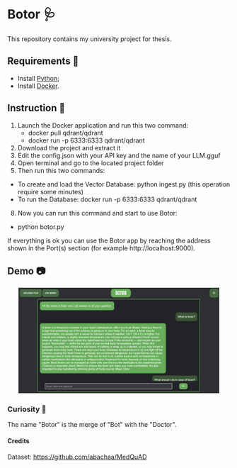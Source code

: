 # Botor 🩺
This repository contains my university project for thesis.

## Requirements 📝
- Install [Python](https://www.python.org/);
- Install [Docker](https://www.docker.com/products/docker-desktop/).

## Instruction 📖
1. Launch the Docker application and run this two command:
   - docker pull qdrant/qdrant
   - docker run -p 6333:6333 qdrant/qdrant
3. Download the project and extract it
5. Edit the config.json with your API key and the name of your LLM.gguf
6. Open terminal and go to the located project folder
7. Then run this two commands: 
  - To create and load the Vector Database: python ingest.py (this operation require some minutes)
  - To run the Database: docker run -p 6333:6333 qdrant/qdrant
8. Now you can run this command and start to use Botor:
  - python botor.py

If everything is ok you can use the Botor app by reaching the address shown in the Port(s) section (for example http://localhost:9000).

## Demo 📷
<p class="test" align="center"> 
    <img src="media/demo.png" alt="Demo" width="90%">
</p>

### Curiosity 🧐
The name "Botor" is the merge of "Bot" with the "Doctor".

#### Credits
Dataset: https://github.com/abachaa/MedQuAD
